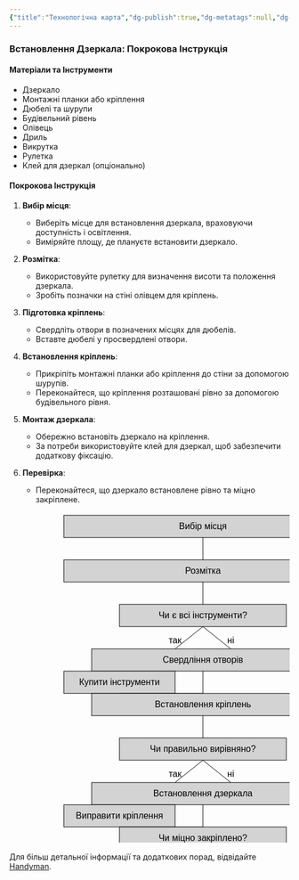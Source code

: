 ```yaml
---
{"title":"Технологічна карта","dg-publish":true,"dg-metatags":null,"dg-home":null,"permalink":"/vstanovlennya-dzerkala/tehnologichna-karta/","dgPassFrontmatter":true,"noteIcon":""}
---
```


### Встановлення Дзеркала: Покрокова Інструкція

#### Матеріали та Інструменти
- Дзеркало
- Монтажні планки або кріплення
- Дюбелі та шурупи
- Будівельний рівень
- Олівець
- Дриль
- Викрутка
- Рулетка
- Клей для дзеркал (опціонально)

#### Покрокова Інструкція
1. **Вибір місця**:
   - Виберіть місце для встановлення дзеркала, враховуючи доступність і освітлення.
   - Виміряйте площу, де плануєте встановити дзеркало.

2. **Розмітка**:
   - Використовуйте рулетку для визначення висоти та положення дзеркала.
   - Зробіть позначки на стіні олівцем для кріплень.

3. **Підготовка кріплень**:
   - Свердліть отвори в позначених місцях для дюбелів.
   - Вставте дюбелі у просвердлені отвори.

4. **Встановлення кріплень**:
   - Прикріпіть монтажні планки або кріплення до стіни за допомогою шурупів.
   - Переконайтеся, що кріплення розташовані рівно за допомогою будівельного рівня.

5. **Монтаж дзеркала**:
   - Обережно встановіть дзеркало на кріплення.
   - За потреби використовуйте клей для дзеркал, щоб забезпечити додаткову фіксацію.

6. **Перевірка**:
   - Переконайтеся, що дзеркало встановлене рівно та міцно закріплене.
<svg width="600" height="800" xmlns="http://www.w3.org/2000/svg">  <!-- Вибір місця -->  <rect x="50" y="20" width="500" height="40" fill="lightgray" stroke="black"/>  <text x="300" y="45" font-family="Arial" font-size="16" text-anchor="middle">Вибір місця</text>    <!-- Розмітка -->  <line x1="300" y1="60" x2="300" y2="100" stroke="black"/>  <rect x="50" y="100" width="500" height="40" fill="lightgray" stroke="black"/>  <text x="300" y="125" font-family="Arial" font-size="16" text-anchor="middle">Розмітка</text>    <!-- Чи є всі інструменти? -->  <line x1="300" y1="140" x2="300" y2="180" stroke="black"/>  <rect x="150" y="180" width="300" height="40" fill="lightgray" stroke="black"/>  <text x="300" y="205" font-family="Arial" font-size="16" text-anchor="middle">Чи є всі інструменти?</text>    <!-- Відгалуження так/ні -->  <line x1="300" y1="220" x2="250" y2="260" stroke="black"/>  <line x1="300" y1="220" x2="350" y2="260" stroke="black"/>  <text x="250" y="250" font-family="Arial" font-size="16" text-anchor="middle">так</text>  <text x="350" y="250" font-family="Arial" font-size="16" text-anchor="middle">ні</text>    <!-- Свердління отворів -->  <rect x="100" y="260" width="400" height="40" fill="lightgray" stroke="black"/>  <text x="300" y="285" font-family="Arial" font-size="16" text-anchor="middle">Свердління отворів</text>  <line x1="300" y1="300" x2="300" y2="340" stroke="black"/>    <!-- Купити інструменти -->  <rect x="50" y="300" width="200" height="40" fill="lightgray" stroke="black"/>  <text x="150" y="325" font-family="Arial" font-size="16" text-anchor="middle">Купити інструменти</text>  <line x1="150" y1="340" x2="300" y2="340" stroke="black"/>    <!-- Встановлення кріплень -->  <rect x="100" y="340" width="400" height="40" fill="lightgray" stroke="black"/>  <text x="300" y="365" font-family="Arial" font-size="16" text-anchor="middle">Встановлення кріплень</text>  <line x1="300" y1="380" x2="300" y2="420" stroke="black"/>    <!-- Чи правильно вирівняно? -->  <rect x="150" y="420" width="300" height="40" fill="lightgray" stroke="black"/>  <text x="300" y="445" font-family="Arial" font-size="16" text-anchor="middle">Чи правильно вирівняно?</text>    <!-- Відгалуження так/ні -->  <line x1="300" y1="460" x2="250" y2="500" stroke="black"/>  <line x1="300" y1="460" x2="350" y2="500" stroke="black"/>  <text x="250" y="490" font-family="Arial" font-size="16" text-anchor="middle">так</text>  <text x="350" y="490" font-family="Arial" font-size="16" text-anchor="middle">ні</text>    <!-- Встановлення дзеркала -->  <rect x="100" y="500" width="400" height="40" fill="lightgray" stroke="black"/>  <text x="300" y="525" font-family="Arial" font-size="16" text-anchor="middle">Встановлення дзеркала</text>  <line x1="300" y1="540" x2="300" y2="580" stroke="black"/>    <!-- Виправити кріплення -->  <rect x="50" y="540" width="200" height="40" fill="lightgray" stroke="black"/>  <text x="150" y="565" font-family="Arial" font-size="16" text-anchor="middle">Виправити кріплення</text>  <line x1="150" y1="580" x2="300" y2="580" stroke="black"/>    <!-- Чи міцно закріплено? -->  <rect x="150" y="580" width="300" height="40" fill="lightgray" stroke="black"/>  <text x="300" y="605" font-family="Arial" font-size="16" text-anchor="middle">Чи міцно закріплено?</text>    <!-- Відгалуження так/ні -->  <line x1="300" y1="620" x2="250" y2="660" stroke="black"/>  <line x1="300" y1="620" x2="350" y2="660" stroke="black"/>  <text x="250" y="650" font-family="Arial" font-size="16" text-anchor="middle">так</text>  <text x="350" y="650" font-family="Arial" font-size="16" text-anchor="middle">ні</text>    <!-- Перевірка та завершення -->  <rect x="100" y="660" width="400" height="40" fill="lightgray" stroke="black"/>  <text x="300" y="685" font-family="Arial" font-size="16" text-anchor="middle">Перевірка та завершення</text>    <!-- Закріпити міцніше -->  <rect x="50" y="700" width="200" height="40" fill="lightgray" stroke="black"/>  <text x="150" y="725" font-family="Arial" font-size="16" text-anchor="middle">Закріпити міцніше</text>  <line x1="150" y1="740" x2="300" y2="740" stroke="black"/></svg>

Для більш детальної інформації та додаткових порад, відвідайте [Handyman](https://handyman.pp.ua/).